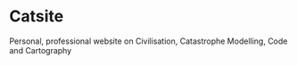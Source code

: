 # Catsite
Personal, professional website on Civilisation, Catastrophe Modelling, Code and Cartography
